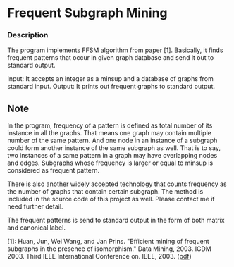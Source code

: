 # Frequent Subgraph Mining

### Description
The program implements FFSM algorithm from paper [1]. Basically, it finds 
frequent patterns that occur in given graph database and send it out 
to standard output.

Input: It accepts an integer as a minsup and a database of graphs from 
standard input. 
Output: It prints out frequent graphs to standard output.

## Note
In the program, frequency of a pattern is defined as total number of its 
instance in all the graphs. That means one graph may contain multiple 
number of the same pattern. And one node in an instance of a subgraph 
could form another instance of the same subgraph as well. That is to say, 
two instances of a same pattern in a graph may have overlapping nodes 
and edges. Subgraphs whose frequency is larger or equal to minsup is 
considered as frequent pattern.

There is also another widely accepted technology that counts frequency as 
the number of graphs that contain certain subgraph. The method is included 
in the source code of this project as well. Please contact me if need 
further detail.

The frequent patterns is send to standard output in the form of both matrix 
and canonical label. 


[1]: Huan, Jun, Wei Wang, and Jan Prins. "Efficient mining of frequent subgraphs in the presence of isomorphism." Data Mining, 2003. ICDM 2003. Third IEEE International Conference on. IEEE, 2003. ([pdf](http://www.cs.unc.edu/techreports/03-021.pdf))









